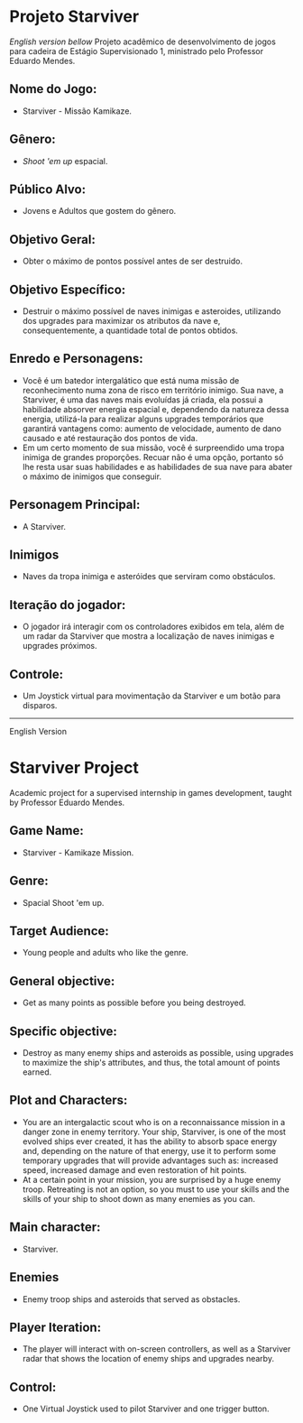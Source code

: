 # Projeto Starviver
<i>English version bellow</i>
Projeto acadêmico de desenvolvimento de jogos para cadeira de Estágio Supervisionado 1, ministrado pelo Professor Eduardo Mendes.

## Nome do Jogo:
* Starviver - Missão Kamikaze.
## Gênero: 
* <i>Shoot 'em up</i> espacial.
## Público Alvo: 
* Jovens e Adultos que gostem do gênero.
## Objetivo Geral: 
* Obter o máximo de pontos possível antes de ser destruido.
## Objetivo Específico: 
* Destruir o máximo possível de naves inimigas e asteroides, utilizando dos upgrades para maximizar os atributos da nave e, consequentemente, a quantidade total de pontos obtidos.
## Enredo e Personagens: 
* Você é um batedor intergalático que está numa missão de reconhecimento numa zona de risco em território inimigo. Sua nave, a Starviver, é uma das naves mais evoluídas já criada, ela possui a habilidade absorver energia espacial e, dependendo da natureza dessa energia, utilizá-la para realizar alguns upgrades temporários que garantirá vantagens como: aumento de velocidade, aumento de dano causado e até restauração dos pontos de vida.
* Em um certo momento de sua missão, você é surpreendido uma tropa inimiga de grandes proporções. Recuar não é uma opção, portanto só lhe resta usar suas habilidades e as habilidades de sua nave para abater o máximo de inimigos que conseguir.
## Personagem Principal:
* A Starviver.
## Inimigos
* Naves da tropa inimiga e asteróides que serviram como obstáculos.
## Iteração do jogador: 
* O jogador irá interagir com os controladores exibidos em tela, além de um radar da Starviver que mostra a localização de naves inimigas e upgrades próximos.
## Controle: 
* Um Joystick virtual para movimentação da Starviver e um botão para disparos.

----------------------------------------------------------------------------------------------------------------------------------------

English Version

# Starviver Project
Academic project for a supervised internship in games development, taught by Professor Eduardo Mendes.

## Game Name:
* Starviver - Kamikaze Mission.
## Genre:
* Spacial Shoot 'em up.
## Target Audience:
* Young people and adults who like the genre.
## General objective:
* Get as many points as possible before you being destroyed.
## Specific objective:
* Destroy as many enemy ships and asteroids as possible, using upgrades to maximize the ship's attributes, and thus, the total amount of points earned.
## Plot and Characters:
* You are an intergalactic scout who is on a reconnaissance mission in a danger zone in enemy territory. Your ship, Starviver, is one of the most evolved ships ever created, it has the ability to absorb space energy and, depending on the nature of that energy, use it to perform some temporary upgrades that will provide advantages such as: increased speed, increased damage and even restoration of hit points.
* At a certain point in your mission, you are surprised by a huge enemy troop. Retreating is not an option, so you must to use your skills and the skills of your ship to shoot down as many enemies as you can.
## Main character:
* Starviver.
## Enemies
* Enemy troop ships and asteroids that served as obstacles.
## Player Iteration:
* The player will interact with on-screen controllers, as well as a Starviver radar that shows the location of enemy ships and upgrades nearby.
## Control:
* One Virtual Joystick used to pilot Starviver and one trigger button.

